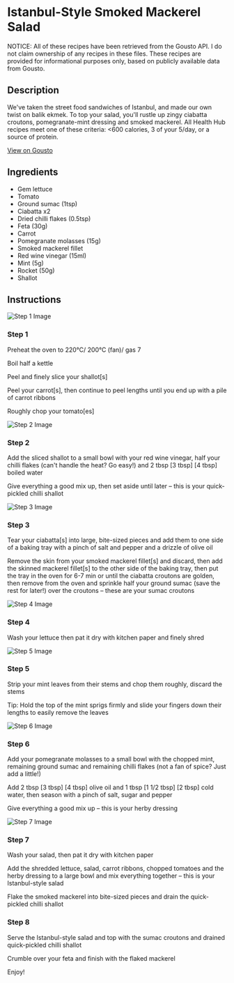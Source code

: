 # Istanbul-Style Smoked Mackerel Salad

NOTICE: All of these recipes have been retrieved from the Gousto API. I do not claim ownership of any recipes in these files. These recipes are provided for informational purposes only, based on publicly available data from Gousto.

## Description

We've taken the street food sandwiches of Istanbul, and made our own twist on balik ekmek. To top your salad, you'll rustle up zingy ciabatta croutons, pomegranate-mint dressing and smoked mackerel. All Health Hub recipes meet one of these criteria: <600 calories, 3 of your 5/day, or a source of protein.

[View on Gousto](https://www.gousto.co.uk/recipes/cookbook/istanbul-inspired-smoked-mackerel-salad)

## Ingredients

- Gem lettuce
- Tomato
- Ground sumac (1tsp)
- Ciabatta x2
- Dried chilli flakes (0.5tsp)
- Feta (30g)
- Carrot
- Pomegranate molasses (15g)
- Smoked mackerel fillet
- Red wine vinegar (15ml)
- Mint (5g)
- Rocket (50g)
- Shallot

## Instructions

![Step 1 Image](https://production-media.gousto.co.uk/cms/recipe-step-image/Step-1-copy-4-1654604526555-x200.jpg)

### Step 1

Preheat the oven to 220°C/ 200°C (fan)/ gas 7

Boil half a kettle

Peel and finely slice your shallot[s]

Peel your carrot[s], then continue to peel lengths until you end up with a pile of carrot ribbons

Roughly chop your tomato[es]

![Step 2 Image](https://production-media.gousto.co.uk/cms/recipe-step-image/Step-2-copy-4-1654604533289-x200.jpg)

### Step 2

Add the sliced shallot to a small bowl with your red wine vinegar, half your chilli flakes (can't handle the heat? Go easy!) and 2 tbsp <span class="text-purple">[3 tbsp]</span> <span class="text-danger">[4 tbsp]</span> boiled water

Give everything a good mix up, then set aside until later – this is your quick-pickled chilli shallot

![Step 3 Image](https://production-media.gousto.co.uk/cms/recipe-step-image/Step-3-copy-3-1654604546247-x200.jpg)

### Step 3

Tear your ciabatta[s] into large, bite-sized pieces and add them to one side of a baking tray with a pinch of salt and pepper and a drizzle of olive oil

Remove the skin from your smoked mackerel fillet[s]<span class="text-danger"> </span>and discard, then add the skinned mackerel fillet[s] to the other side of the baking tray, then put the tray in the oven for 6-7 min or until the ciabatta croutons are golden, then remove from the oven and sprinkle half your ground sumac (save the rest for later!) over the croutons – these are your sumac croutons

![Step 4 Image](https://production-media.gousto.co.uk/cms/recipe-step-image/Step-4-copy-3-1654604550725-x200.jpg)

### Step 4

Wash your lettuce then pat it dry with kitchen paper and finely shred

![Step 5 Image](https://production-media.gousto.co.uk/cms/recipe-step-image/Step-5-copy-3-1654604557804-x200.jpg)

### Step 5

Strip your mint leaves from their stems and chop them roughly, discard the stems

Tip: Hold the top of the mint sprigs firmly and slide your fingers down their lengths to easily remove the leaves

![Step 6 Image](https://production-media.gousto.co.uk/cms/recipe-step-image/Step-6-copy-3-1654604564168-x200.jpg)

### Step 6

Add your pomegranate molasses to a small bowl with the chopped mint, remaining ground sumac and remaining chilli flakes (not a fan of spice? Just add a little!)

Add 2 tbsp <span class="text-purple">[3 tbsp]</span><span class="text-danger"> [4 tbsp] </span>olive oil and 1 tbsp <span class="text-purple">[1 1/2 tbsp]</span> <span class="text-danger">[2 tbsp]</span> cold water, then season with a pinch of salt, sugar and pepper

Give everything a good mix up – this is your herby dressing

![Step 7 Image](https://production-media.gousto.co.uk/cms/recipe-step-image/Step-7-copy-3-1654604570843-x200.jpg)

### Step 7

Wash your salad, then pat it dry with kitchen paper

Add the shredded lettuce, salad, carrot ribbons, chopped tomatoes and the herby dressing to a large bowl and mix everything together – this is your Istanbul-style salad

Flake the smoked mackerel into bite-sized pieces and drain the quick-pickled chilli shallot

### Step 8

Serve the Istanbul-style salad and top with the sumac croutons and drained quick-pickled chilli shallot

Crumble over your feta and finish with the flaked mackerel

Enjoy!

